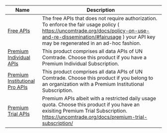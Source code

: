 # 

| Name | Description |
| --- | ---- |
| [Free APIs](https://comtradedeveloper.un.org/product#product=free) | The free APIs that does not require authorization. To enforce the fair usage policy ( https://uncomtrade.org/docs/policy-on-use-and-re-dissemination/#fairusage ) your API key may be regenerated in an ad-hoc fashion. | 
| [Premium Individual APIs](https://comtradedeveloper.un.org/product#product=dataapis) | This product comprises all data APIs of UN Comtrade. Choose this product if you have a Premium Individual Subscription. |
| [Premium Institutional Pro APIs](https://comtradedeveloper.un.org/product#product=premium-pro-apis) | This product comprises all data APIs of UN Comtrade. Choose this product if you belong to an organization with a Premium Institutional Subscription. |
| [Premium Trial APIs](https://comtradedeveloper.un.org/product#product=premium-trial-apis) | Premium APIs albeit with a restricted daily usage quota. Choose this product if you have an exisiting Premium Trial Subscription. https://uncomtrade.org/docs/premium-trial-subscription/ |